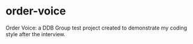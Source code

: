 # order-voice
Order Voice: a DDB Group test project created to demonstrate my coding style after the interview.
